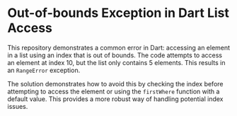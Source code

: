 # Out-of-bounds Exception in Dart List Access

This repository demonstrates a common error in Dart: accessing an element in a list using an index that is out of bounds.  The code attempts to access an element at index 10, but the list only contains 5 elements. This results in an `RangeError` exception.

The solution demonstrates how to avoid this by checking the index before attempting to access the element or using the `firstWhere` function with a default value. This provides a more robust way of handling potential index issues.